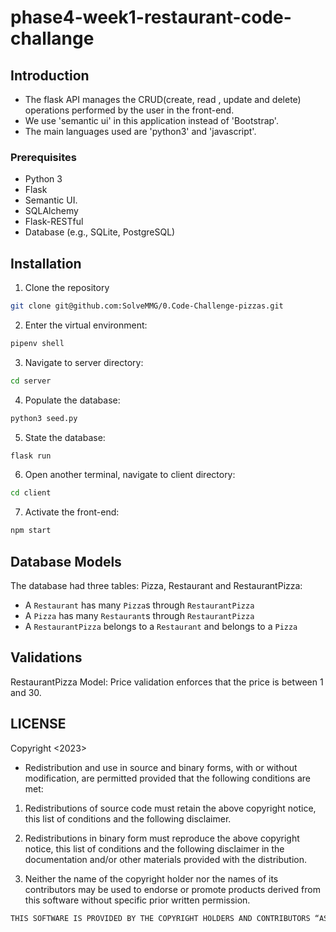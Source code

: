 # phase4-week1-restaurant-code-challange

## Introduction
- The flask API manages the CRUD(create, read , update and delete) operations performed by the user in the front-end.
- We use 'semantic ui' in this application instead of 'Bootstrap'.
- The main languages used are 'python3' and 'javascript'.

### Prerequisites

- Python 3
- Flask
- Semantic UI.
- SQLAlchemy
- Flask-RESTful 
- Database (e.g., SQLite, PostgreSQL)


## Installation

1. Clone the repository
```sh
git clone git@github.com:SolveMMG/0.Code-Challenge-pizzas.git
```

2. Enter the virtual environment:
```sh
pipenv shell
```

3. Navigate to server directory: 
```sh
cd server
```

4. Populate the database: 
```sh
python3 seed.py
```

5. State the database: 
```sh
flask run
```

6. Open another terminal, navigate to client directory: 
```sh
cd client
```
7. Activate the front-end:
```sh
npm start
```


## Database Models
The database had three tables: Pizza, Restaurant and RestaurantPizza:
- A `Restaurant` has many `Pizza`s through `RestaurantPizza`
- A `Pizza` has many `Restaurant`s through `RestaurantPizza`
- A `RestaurantPizza` belongs to a `Restaurant` and belongs to a `Pizza`

## Validations
RestaurantPizza Model: Price validation enforces that the price is between 1 and 30.

## LICENSE
Copyright <2023> 
<MICHAEL MURAYA THOMAS>

- Redistribution and use in source and binary forms, with or without modification, are permitted provided that the following conditions are met:

1. Redistributions of source code must retain the above copyright notice, this list of conditions and the following disclaimer.

2. Redistributions in binary form must reproduce the above copyright notice, this list of conditions and the following disclaimer in the documentation and/or other materials provided with the distribution.

3. Neither the name of the copyright holder nor the names of its contributors may be used to endorse or promote products derived from this software without specific prior written permission.
```sh
THIS SOFTWARE IS PROVIDED BY THE COPYRIGHT HOLDERS AND CONTRIBUTORS “AS IS” AND ANY EXPRESS OR IMPLIED WARRANTIES, INCLUDING, BUT NOT LIMITED TO, THE IMPLIED WARRANTIES OF MERCHANTABILITY AND FITNESS FOR A PARTICULAR PURPOSE ARE DISCLAIMED. IN NO EVENT SHALL THE COPYRIGHT HOLDER OR CONTRIBUTORS BE LIABLE FOR ANY DIRECT, INDIRECT, INCIDENTAL, SPECIAL, EXEMPLARY, OR CONSEQUENTIAL DAMAGES (INCLUDING, BUT NOT LIMITED TO, PROCUREMENT OF SUBSTITUTE GOODS OR SERVICES; LOSS OF USE, DATA, OR PROFITS; OR BUSINESS INTERRUPTION) HOWEVER CAUSED AND ON ANY THEORY OF LIABILITY, WHETHER IN CONTRACT, STRICT LIABILITY, OR TORT (INCLUDING NEGLIGENCE OR OTHERWISE) ARISING IN ANY WAY OUT OF THE USE OF THIS SOFTWARE, EVEN IF ADVISED OF THE POSSIBILITY OF SUCH DAMAGE.
```

